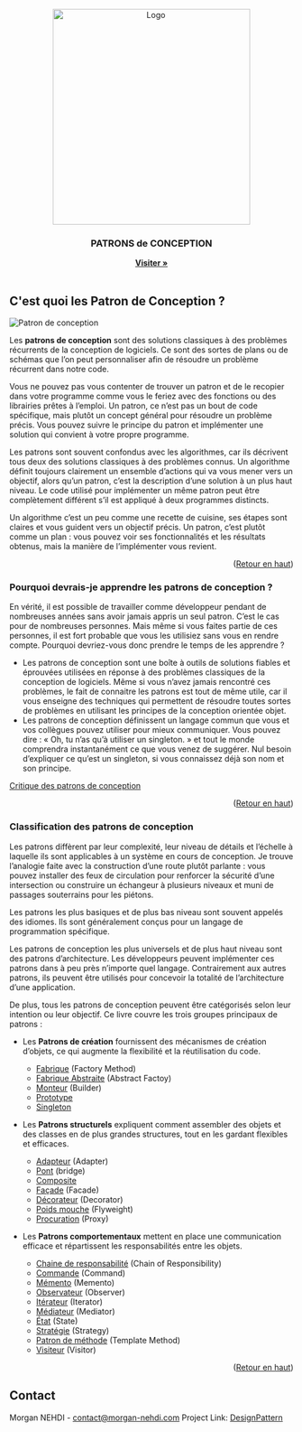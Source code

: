 <div id="top"></div>

<!-- PROJECT LOGO -->
<br />
<div align="center">
  <a href="https://github.com/othneildrew/Best-README-Template">
    <img src="https://refactoring.guru/images/content-public/logos/logo-covid-2x.png" alt="Logo" width="350" height="382">
  </a>

<h3 align="center">PATRONS de CONCEPTION</h3>

  <p align="center">
    <a href="https://refactoring.guru/fr"><strong>Visiter »</strong></a>
    <br />
    <br />
  </p>
</div>


## C'est quoi les Patron de Conception ?

![Patron de conception](https://refactoring.guru/images/patterns/content/index-design-patterns-2x.png)

Les **patrons de conception** sont des solutions classiques à des problèmes récurrents de la conception de logiciels. Ce sont des sortes de plans ou de schémas que l’on peut personnaliser afin de résoudre un problème récurrent dans notre code.

Vous ne pouvez pas vous contenter de trouver un patron et de le recopier dans votre programme comme vous le feriez avec des fonctions ou des librairies prêtes à l’emploi. Un patron, ce n’est pas un bout de code spécifique, mais plutôt un concept général pour résoudre un problème précis. Vous pouvez suivre le principe du patron et implémenter une solution qui convient à votre propre programme.

Les patrons sont souvent confondus avec les algorithmes, car ils décrivent tous deux des solutions classiques à des problèmes connus. Un algorithme définit toujours clairement un ensemble d’actions qui va vous mener vers un objectif, alors qu’un patron, c’est la description d’une solution à un plus haut niveau. Le code utilisé pour implémenter un même patron peut être complètement différent s’il est appliqué à deux programmes distincts.

Un algorithme c’est un peu comme une recette de cuisine, ses étapes sont claires et vous guident vers un objectif précis. Un patron, c’est plutôt comme un plan : vous pouvez voir ses fonctionnalités et les résultats obtenus, mais la manière de l’implémenter vous revient.

<p align="right">(<a href="#top">Retour en haut</a>)</p>



### Pourquoi devrais-je apprendre les patrons de conception ?

En vérité, il est possible de travailler comme développeur pendant de nombreuses années sans avoir jamais appris un seul patron. C’est le cas pour de nombreuses personnes. Mais même si vous faites partie de ces personnes, il est fort probable que vous les utilisiez sans vous en rendre compte. Pourquoi devriez-vous donc prendre le temps de les apprendre ?
* Les patrons de conception sont une boîte à outils de solutions fiables et éprouvées utilisées en réponse à des problèmes classiques de la conception de logiciels. Même si vous n’avez jamais rencontré ces problèmes, le fait de connaitre les patrons est tout de même utile, car il vous enseigne des techniques qui permettent de résoudre toutes sortes de problèmes en utilisant les principes de la conception orientée objet.
* Les patrons de conception définissent un langage commun que vous et vos collègues pouvez utiliser pour mieux communiquer. Vous pouvez dire : « Oh, tu n’as qu’à utiliser un singleton. » et tout le monde comprendra instantanément ce que vous venez de suggérer. Nul besoin d’expliquer ce qu’est un singleton, si vous connaissez déjà son nom et son principe.

[Critique des patrons de conception](https://refactoring.guru/fr/design-patterns/criticism)

<p align="right">(<a href="#top">Retour en haut</a>)</p>


### Classification des patrons de conception

Les patrons diffèrent par leur complexité, leur niveau de détails et l’échelle à laquelle ils sont applicables à un système en cours de conception. Je trouve l’analogie faite avec la construction d’une route plutôt parlante : vous pouvez installer des feux de circulation pour renforcer la sécurité d’une intersection ou construire un échangeur à plusieurs niveaux et muni de passages souterrains pour les piétons.

Les patrons les plus basiques et de plus bas niveau sont souvent appelés des idiomes. Ils sont généralement conçus pour un langage de programmation spécifique.

Les patrons de conception les plus universels et de plus haut niveau sont des patrons d’architecture. Les développeurs peuvent implémenter ces patrons dans à peu près n’importe quel langage. Contrairement aux autres patrons, ils peuvent être utilisés pour concevoir la totalité de l’architecture d’une application.

De plus, tous les patrons de conception peuvent être catégorisés selon leur intention ou leur objectif. Ce livre couvre les trois groupes principaux de patrons :

* Les **Patrons de création** fournissent des mécanismes de création d’objets, ce qui augmente la flexibilité et la réutilisation du code.
    * [Fabrique](https://refactoring.guru/fr/design-patterns/factory-method) (Factory Method)
    * [Fabrique Abstraite](https://refactoring.guru/fr/design-patterns/abstract-factory) (Abstract Factoy)
    * [Monteur](https://refactoring.guru/fr/design-patterns/builder) (Builder)
    * [Prototype](https://refactoring.guru/fr/design-patterns/prototype)
    * [Singleton](https://refactoring.guru/fr/design-patterns/singleton)
    
* Les **Patrons structurels** expliquent comment assembler des objets et des classes en de plus grandes structures, tout en les gardant flexibles et efficaces.
    * [Adapteur](https://refactoring.guru/fr/design-patterns/adapter) (Adapter)
    * [Pont](https://refactoring.guru/fr/design-patterns/bridge) (bridge)
    * [Composite](https://refactoring.guru/fr/design-patterns/composite)
    * [Façade](https://refactoring.guru/fr/design-patterns/facade) (Facade)
    * [Décorateur](https://refactoring.guru/fr/design-patterns/decorator) (Decorator)
    * [Poids mouche](https://refactoring.guru/fr/design-patterns/flyweight) (Flyweight)
    * [Procuration](https://refactoring.guru/fr/design-patterns/proxy) (Proxy)
    
* Les **Patrons comportementaux** mettent en place une communication efficace et répartissent les responsabilités entre les objets.
    * [Chaine de responsabilité](https://refactoring.guru/fr/design-patterns/chain-of-responsibility) (Chain of Responsibility)
    * [Commande](https://refactoring.guru/fr/design-patterns/command) (Command)
    * [Mémento](https://refactoring.guru/fr/design-patterns/memento) (Memento)
    * [Observateur](https://refactoring.guru/fr/design-patterns/observer) (Observer)
    * [Itérateur](https://refactoring.guru/fr/design-patterns/iterator) (Iterator)
    * [Médiateur](https://refactoring.guru/fr/design-patterns/mediator) (Mediator)
    * [État](https://refactoring.guru/fr/design-patterns/state) (State)
    * [Stratégie](https://refactoring.guru/fr/design-patterns/strategy) (Strategy)
    * [Patron de méthode](https://refactoring.guru/fr/design-patterns/template-method) (Template Method)
    * [Visiteur](https://refactoring.guru/fr/design-patterns/visitor) (Visitor)

<p align="right">(<a href="#top">Retour en haut</a>)</p>

<!-- CONTACT -->
## Contact

Morgan NEHDI -  contact@morgan-nehdi.com
Project Link: [DesignPattern](https://github.com/PixelDream/DesignPatern)